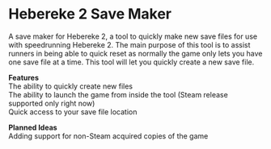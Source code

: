 # Hebereke 2 Save Maker
A save maker for Hebereke 2, a tool to quickly make new save files for use with speedrunning Hebereke 2. The main purpose of this tool is to assist runners in being able to quick reset as normally the game only lets you have one save file at a time. This tool will let you quickly create a new save file.

**Features**  
The ability to quickly create new files  
The ability to launch the game from inside the tool (Steam release supported only right now)  
Quick access to your save file location  
  
**Planned Ideas**  
Adding support for non-Steam acquired copies of the game
